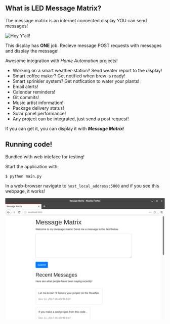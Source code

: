 ## What is LED Message Matrix?
The message matrix is an internet connected display YOU can send messages! 

![Hey Y'all!](/static/video.gif)

This display has **ONE** job. Recieve message POST requests with messages and display the message!

Awesome integration with *Home Automation* projects! 
* Working on a smart weather-station? Send weater report to the display!
* Smart coffee maker? Get notified when brew is ready!
* Smart sprinkler system? Get notfication to water your plants!
* Email alerts!
* Calendar reminders!
* Git commits!
* Music artist information!
* Package delivery status!
* Solar panel performance!
* Any project can be integrated, just send a post request!

If you can get it, you can display it with ***Message Matrix***!

## Running code!
Bundled with web inteface for testing!

Start the application with:
```
$ python main.py
```
In a web-browser navigate to `host_local_address:5000` and if you see this webpage, it works!

![Demo Site](/static/demo_site.png)
